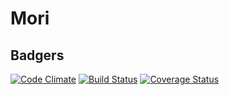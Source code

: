 # Mori

## Badgers
[![Code Climate](https://codeclimate.com/github/pineworks/mori.png)](https://codeclimate.com/github/pineworks/mori)
[![Build Status](https://travis-ci.org/pineworks/mori.png?branch=master)](https://travis-ci.org/pineworks/mori)
[![Coverage Status](https://coveralls.io/repos/pineworks/mori/badge.png?branch=master)](https://coveralls.io/r/pineworks/mori?branch=master)
